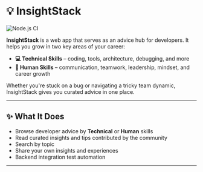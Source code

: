 # 💡 InsightStack

![Node.js CI](https://github.com/username/repo/actions/workflows/nodejs-ci.yml/badge.svg)

**InsightStack** is a web app that serves as an advice hub for developers. It helps you grow in two key areas of your career:

- **💻 Technical Skills** – coding, tools, architecture, debugging, and more  
- **🧠 Human Skills** – communication, teamwork, leadership, mindset, and career growth

Whether you're stuck on a bug or navigating a tricky team dynamic, InsightStack gives you curated advice in one place.

---

## ✨ What It Does

- Browse developer advice by **Technical** or **Human** skills  
- Read curated insights and tips contributed by the community  
- Search by topic  
- Share your own insights and experiences
- Backend integration test automation

---